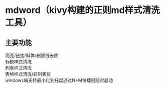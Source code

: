 # mdword（kivy构建的正则md样式清洗工具）

## 主要功能

高亮/链接/斜体/删除线去除<br>
标题样式清洗<br>
列表样式清洗<br>
表格样式清洗/转制表符<br>
windows端支持最小化到托盘通过N+M快捷键随时启动

